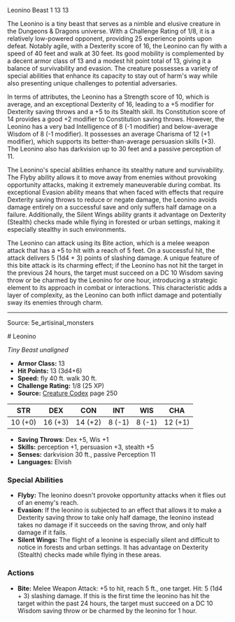 <MonsterName/>Leonino</MonsterName>
<CreatureType/>Beast</CreatureType>
<CR/>1</CR>
<AC/>13</AC>
<HP/>13</HP>
<summary>The Leonino is a tiny beast that serves as a nimble and elusive creature in the Dungeons & Dragons universe. With a Challenge Rating of 1/8, it is a relatively low-powered opponent, providing 25 experience points upon defeat. Notably agile, with a Dexterity score of 16, the Leonino can fly with a speed of 40 feet and walk at 30 feet. Its good mobility is complemented by a decent armor class of 13 and a modest hit point total of 13, giving it a balance of survivability and evasion. The creature possesses a variety of special abilities that enhance its capacity to stay out of harm's way while also presenting unique challenges to potential adversaries. </summary>

<detail>

In terms of attributes, the Leonino has a Strength score of 10, which is average, and an exceptional Dexterity of 16, leading to a +5 modifier for Dexterity saving throws and a +5 to its Stealth skill. Its Constitution score of 14 provides a good +2 modifier to Constitution saving throws. However, the Leonino has a very bad Intelligence of 8 (-1 modifier) and below-average Wisdom of 8 (-1 modifier). It possesses an average Charisma of 12 (+1 modifier), which supports its better-than-average persuasion skills (+3). The Leonino also has darkvision up to 30 feet and a passive perception of 11.

The Leonino's special abilities enhance its stealthy nature and survivability. The Flyby ability allows it to move away from enemies without provoking opportunity attacks, making it extremely maneuverable during combat. Its exceptional Evasion ability means that when faced with effects that require Dexterity saving throws to reduce or negate damage, the Leonino avoids damage entirely on a successful save and only suffers half damage on a failure. Additionally, the Silent Wings ability grants it advantage on Dexterity (Stealth) checks made while flying in forested or urban settings, making it especially stealthy in such environments.

The Leonino can attack using its Bite action, which is a melee weapon attack that has a +5 to hit with a reach of 5 feet. On a successful hit, the attack delivers 5 (1d4 + 3) points of slashing damage. A unique feature of this bite attack is its charming effect; if the Leonino has not hit the target in the previous 24 hours, the target must succeed on a DC 10 Wisdom saving throw or be charmed by the Leonino for one hour, introducing a strategic element to its approach in combat or interactions. This characteristic adds a layer of complexity, as the Leonino can both inflict damage and potentially sway its enemies through charm.</detail>



---

Source: 5e_artisinal_monsters

<statblock>
# Leonino

*Tiny* *Beast* *unaligned*

- **Armor Class:** 13
- **Hit Points:** 13 (3d4+6)
- **Speed:** fly 40 ft. walk 30 ft.
- **Challenge Rating:** 1/8 (25 XP)
- **Source:** [Creature Codex](https://koboldpress.com/kpstore/product/creature-codex-for-5th-edition-dnd) page 250

| STR | DEX | CON | INT | WIS | CHA |
| --- | --- | --- | --- | --- | --- |
| 10 (+0) | 16 (+3) | 14 (+2) | 8 (-1) | 8 (-1) | 12 (+1) |

- **Saving Throws**: Dex +5, Wis +1
- **Skills:** perception +1, persuasion +3, stealth +5
- **Senses:** darkvision 30 ft., passive Perception 11
- **Languages:** Elvish

### Special Abilities

- **Flyby:** The leonino doesn't provoke opportunity attacks when it flies out of an enemy's reach.
- **Evasion:** If the leonino is subjected to an effect that allows it to make a Dexterity saving throw to take only half damage, the leonino instead takes no damage if it succeeds on the saving throw, and only half damage if it fails.
- **Silent Wings:** The flight of a leonine is especially silent and difficult to notice in forests and urban settings. It has advantage on Dexterity (Stealth) checks made while flying in these areas.

### Actions

- **Bite:** Melee Weapon Attack: +5 to hit, reach 5 ft., one target. Hit: 5 (1d4 + 3) slashing damage. If this is the first time the leonino has hit the target within the past 24 hours, the target must succeed on a DC 10 Wisdom saving throw or be charmed by the leonino for 1 hour.


</statblock>


